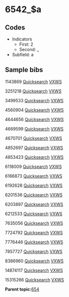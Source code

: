 # 6542\_$a

## Codes

-   Indicators
    -   First: 2
    -   Second: \_
-   Subfield: a

## Sample bibs

1143869 [Quicksearch](https://search.library.yale.edu/catalog/1143869) [VXWS](http://prodorbis.library.yale.edu:7014/vxws/GetHoldingsService?bibId=1143869)

3251218 [Quicksearch](https://search.library.yale.edu/catalog/3251218) [VXWS](http://prodorbis.library.yale.edu:7014/vxws/GetHoldingsService?bibId=3251218)

3499533 [Quicksearch](https://search.library.yale.edu/catalog/3499533) [VXWS](http://prodorbis.library.yale.edu:7014/vxws/GetHoldingsService?bibId=3499533)

4560904 [Quicksearch](https://search.library.yale.edu/catalog/4560904) [VXWS](http://prodorbis.library.yale.edu:7014/vxws/GetHoldingsService?bibId=4560904)

4644656 [Quicksearch](https://search.library.yale.edu/catalog/4644656) [VXWS](http://prodorbis.library.yale.edu:7014/vxws/GetHoldingsService?bibId=4644656)

4669599 [Quicksearch](https://search.library.yale.edu/catalog/4669599) [VXWS](http://prodorbis.library.yale.edu:7014/vxws/GetHoldingsService?bibId=4669599)

4670701 [Quicksearch](https://search.library.yale.edu/catalog/4670701) [VXWS](http://prodorbis.library.yale.edu:7014/vxws/GetHoldingsService?bibId=4670701)

4852697 [Quicksearch](https://search.library.yale.edu/catalog/4852697) [VXWS](http://prodorbis.library.yale.edu:7014/vxws/GetHoldingsService?bibId=4852697)

4853423 [Quicksearch](https://search.library.yale.edu/catalog/4853423) [VXWS](http://prodorbis.library.yale.edu:7014/vxws/GetHoldingsService?bibId=4853423)

6118009 [Quicksearch](https://search.library.yale.edu/catalog/6118009) [VXWS](http://prodorbis.library.yale.edu:7014/vxws/GetHoldingsService?bibId=6118009)

6166873 [Quicksearch](https://search.library.yale.edu/catalog/6166873) [VXWS](http://prodorbis.library.yale.edu:7014/vxws/GetHoldingsService?bibId=6166873)

6192628 [Quicksearch](https://search.library.yale.edu/catalog/6192628) [VXWS](http://prodorbis.library.yale.edu:7014/vxws/GetHoldingsService?bibId=6192628)

6201536 [Quicksearch](https://search.library.yale.edu/catalog/6201536) [VXWS](http://prodorbis.library.yale.edu:7014/vxws/GetHoldingsService?bibId=6201536)

6203897 [Quicksearch](https://search.library.yale.edu/catalog/6203897) [VXWS](http://prodorbis.library.yale.edu:7014/vxws/GetHoldingsService?bibId=6203897)

6212533 [Quicksearch](https://search.library.yale.edu/catalog/6212533) [VXWS](http://prodorbis.library.yale.edu:7014/vxws/GetHoldingsService?bibId=6212533)

7635056 [Quicksearch](https://search.library.yale.edu/catalog/7635056) [VXWS](http://prodorbis.library.yale.edu:7014/vxws/GetHoldingsService?bibId=7635056)

7724792 [Quicksearch](https://search.library.yale.edu/catalog/7724792) [VXWS](http://prodorbis.library.yale.edu:7014/vxws/GetHoldingsService?bibId=7724792)

7776446 [Quicksearch](https://search.library.yale.edu/catalog/7776446) [VXWS](http://prodorbis.library.yale.edu:7014/vxws/GetHoldingsService?bibId=7776446)

7857727 [Quicksearch](https://search.library.yale.edu/catalog/7857727) [VXWS](http://prodorbis.library.yale.edu:7014/vxws/GetHoldingsService?bibId=7857727)

8386960 [Quicksearch](https://search.library.yale.edu/catalog/8386960) [VXWS](http://prodorbis.library.yale.edu:7014/vxws/GetHoldingsService?bibId=8386960)

14874117 [Quicksearch](https://search.library.yale.edu/catalog/14874117) [VXWS](http://prodorbis.library.yale.edu:7014/vxws/GetHoldingsService?bibId=14874117)

15315266 [Quicksearch](https://search.library.yale.edu/catalog/15315266) [VXWS](http://prodorbis.library.yale.edu:7014/vxws/GetHoldingsService?bibId=15315266)

**Parent topic:**[654](../../tags/654/654.md)

